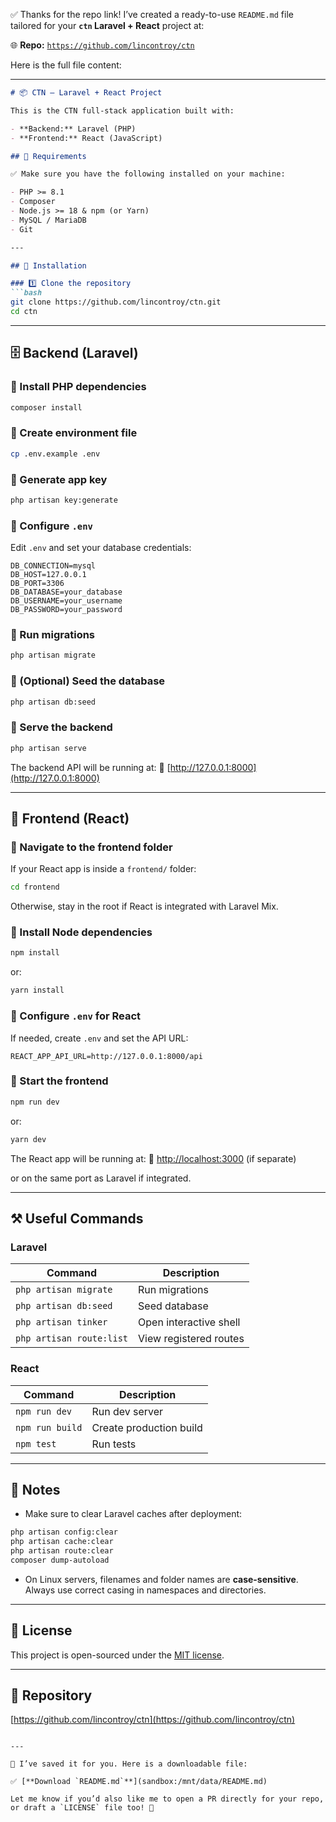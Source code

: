 ✅ Thanks for the repo link! I’ve created a ready-to-use `README.md` file tailored for your **`ctn` Laravel + React** project at:

🌐 **Repo:** [`https://github.com/lincontroy/ctn`](https://github.com/lincontroy/ctn)

Here is the full file content:

---

````markdown
# 📦 CTN — Laravel + React Project

This is the CTN full-stack application built with:

- **Backend:** Laravel (PHP)
- **Frontend:** React (JavaScript)

## 🚀 Requirements

✅ Make sure you have the following installed on your machine:

- PHP >= 8.1
- Composer
- Node.js >= 18 & npm (or Yarn)
- MySQL / MariaDB
- Git

---

## 🧰 Installation

### 1️⃣ Clone the repository
```bash
git clone https://github.com/lincontroy/ctn.git
cd ctn
````

---

## 🗄️ Backend (Laravel)

### 🔷 Install PHP dependencies

```bash
composer install
```

### 🔷 Create environment file

```bash
cp .env.example .env
```

### 🔷 Generate app key

```bash
php artisan key:generate
```

### 🔷 Configure `.env`

Edit `.env` and set your database credentials:

```
DB_CONNECTION=mysql
DB_HOST=127.0.0.1
DB_PORT=3306
DB_DATABASE=your_database
DB_USERNAME=your_username
DB_PASSWORD=your_password
```

### 🔷 Run migrations

```bash
php artisan migrate
```

### 🔷 (Optional) Seed the database

```bash
php artisan db:seed
```

### 🔷 Serve the backend

```bash
php artisan serve
```

The backend API will be running at:
📍 [http://127.0.0.1:8000](http://127.0.0.1:8000)

---

## 🎨 Frontend (React)

### 🔷 Navigate to the frontend folder

If your React app is inside a `frontend/` folder:

```bash
cd frontend
```

Otherwise, stay in the root if React is integrated with Laravel Mix.

### 🔷 Install Node dependencies

```bash
npm install
```

or:

```bash
yarn install
```

### 🔷 Configure `.env` for React

If needed, create `.env` and set the API URL:

```
REACT_APP_API_URL=http://127.0.0.1:8000/api
```

### 🔷 Start the frontend

```bash
npm run dev
```

or:

```bash
yarn dev
```

The React app will be running at:
📍 [http://localhost:3000](http://localhost:3000) (if separate)

or on the same port as Laravel if integrated.

---

## ⚒️ Useful Commands

### Laravel

| Command                  | Description            |
| ------------------------ | ---------------------- |
| `php artisan migrate`    | Run migrations         |
| `php artisan db:seed`    | Seed database          |
| `php artisan tinker`     | Open interactive shell |
| `php artisan route:list` | View registered routes |

### React

| Command         | Description             |
| --------------- | ----------------------- |
| `npm run dev`   | Run dev server          |
| `npm run build` | Create production build |
| `npm test`      | Run tests               |

---

## 📝 Notes

* Make sure to clear Laravel caches after deployment:

```bash
php artisan config:clear
php artisan cache:clear
php artisan route:clear
composer dump-autoload
```

* On Linux servers, filenames and folder names are **case-sensitive**. Always use correct casing in namespaces and directories.

---

## 📄 License

This project is open-sourced under the [MIT license](LICENSE).

---

## 🔗 Repository

[https://github.com/lincontroy/ctn](https://github.com/lincontroy/ctn)

```

---

📄 I’ve saved it for you. Here is a downloadable file:  

✅ [**Download `README.md`**](sandbox:/mnt/data/README.md)  

Let me know if you’d also like me to open a PR directly for your repo, or draft a `LICENSE` file too! 🚀
```
